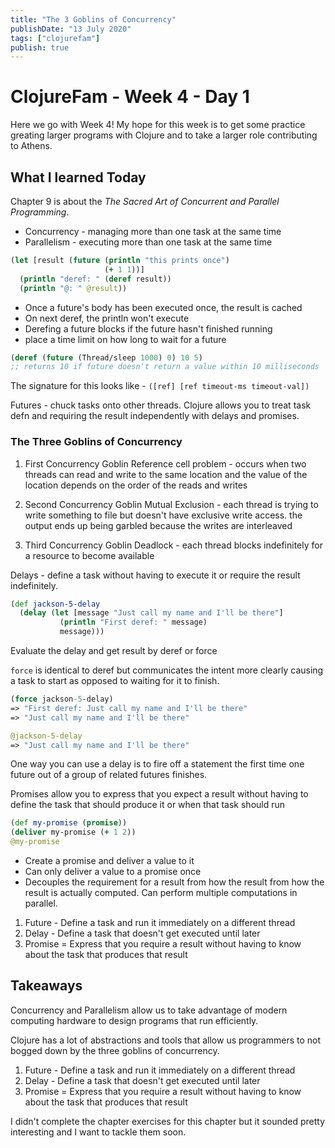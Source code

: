 ```yaml
---
title: "The 3 Goblins of Concurrency"
publishDate: "13 July 2020"
tags: ["clojurefam"]
publish: true
---
```


# ClojureFam - Week 4 - Day 1

Here we go with Week 4! My hope for this week is to get some practice greating larger programs with Clojure and to take a larger role contributing to Athens.

## What I learned Today

Chapter 9 is about the _The Sacred Art of Concurrent and Parallel Programming_.

- Concurrency - managing more than one task at the same time
- Parallelism - executing more than one task at the same time

```clojure
(let [result (future (println "this prints once")
                     (+ 1 1))]
  (println "deref: " (deref result))
  (println "@: " @result))
```

- Once a future's body has been executed once, the result is cached
- On next deref, the println won't execute
- Derefing a future blocks if the future hasn't finished running
- place a time limit on how long to wait for a future

```clojure
(deref (future (Thread/sleep 1000) 0) 10 5)
;; returns 10 if future doesn't return a value within 10 milliseconds
```

The signature for this looks like - `([ref] [ref timeout-ms timeout-val])`

Futures - chuck tasks onto other threads. Clojure allows you to treat task defn and requiring the result independently with delays and promises.

### The Three Goblins of Concurrency

1. First Concurrency Goblin
   Reference cell problem - occurs when two threads can read and write to the same location and the value of the location depends on the order of the reads and writes

2. Second Concurrency Goblin
   Mutual Exclusion - each thread is trying to write something to file but doesn't have exclusive write access. the output ends up being garbled because the writes are interleaved

3. Third Concurrency Goblin
   Deadlock - each thread blocks indefinitely for a resource to become available

Delays - define a task without having to execute it or require the result indefinitely.

```clojure
(def jackson-5-delay
  (delay (let [message "Just call my name and I'll be there"]
           (println "First deref: " message)
           message)))
```

Evaluate the delay and get result by deref or force

`force` is identical to deref but communicates the intent more clearly causing a task to start as opposed to waiting for it to finish.

```clojure
(force jackson-5-delay)
=> "First deref: Just call my name and I'll be there"
=> "Just call my name and I'll be there"

@jackson-5-delay
=> "Just call my name and I'll be there"
```

One way you can use a delay is to fire off a statement the first time one future out of a group of related futures finishes.

Promises allow you to express that you expect a result without having to define the task that should produce it or when that task should run

```clojure
(def my-promise (promise))
(deliver my-promise (+ 1 2))
@my-promise
```

- Create a promise and deliver a value to it
- Can only deliver a value to a promise once
- Decouples the requirement for a result from how the result from how the result is actually computed. Can perform multiple computations in parallel.

1. Future - Define a task and run it immediately on a different thread
2. Delay - Define a task that doesn't get executed until later
3. Promise = Express that you require a result without having to know about the task that produces that result

## Takeaways

Concurrency and Parallelism allow us to take advantage of modern computing hardware to design programs that run efficiently.

Clojure has a lot of abstractions and tools that allow us programmers to not bogged down by the three goblins of concurrency.

1. Future - Define a task and run it immediately on a different thread
2. Delay - Define a task that doesn't get executed until later
3. Promise = Express that you require a result without having to know about the task that produces that result

I didn't complete the chapter exercises for this chapter but it sounded pretty interesting and I want to tackle them soon.
